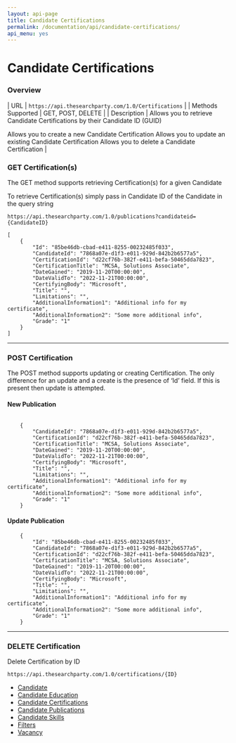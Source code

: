 ```yaml
---
layout: api-page
title: Candidate Certifications
permalink: /documentation/api/candidate-certifications/
api_menu: yes
---
```


# Candidate Certifications

### Overview

| URL | `https://api.thesearchparty.com/1.0/Certifications` |
| Methods Supported | GET, POST, DELETE |
| Description | Allows you to retrieve Candidate Certifications by their Candidate ID (GUID)

Allows you to create a new Candidate Certification
Allows you to update an existing Candidate Certification
Allows you to delete a Candidate Certification |

### GET Certification(s)

The GET method supports retrieving Certification(s) for a given Candidate

To retrieve Certification(s) simply pass in Candidate ID of the Candidate in the query string

`https://api.thesearchparty.com/1.0/publications?candidateid={CandidateID}`

```
[
    {
        "Id": "85be46db-cbad-e411-8255-00232485f033",
        "CandidateId": "7868a07e-d1f3-e011-929d-842b2b6577a5",
        "CertificationId": "d22cf76b-382f-e411-befa-50465dda7823",
        "CertificationTitle": "MCSA, Solutions Associate",
        "DateGained": "2019-11-20T00:00:00",
        "DateValidTo": "2022-11-21T00:00:00",
        "CertifyingBody": "Microsoft",
        "Title": "",
        "Limitations": "",
        "AdditionalInformation1": "Additional info for my certificate",
        "AdditionalInformation2": "Some more additional info",
        "Grade": "1"
    }
]

```

* * *

### POST Certification

The POST method supports updating or creating Certification. The only difference for an update and a create is the presence of ‘Id’ field. If this is present then update is attempted.

#### New Publication

```

    {
        "CandidateId": "7868a07e-d1f3-e011-929d-842b2b6577a5",
        "CertificationId": "d22cf76b-382f-e411-befa-50465dda7823",
        "CertificationTitle": "MCSA, Solutions Associate",
        "DateGained": "2019-11-20T00:00:00",
        "DateValidTo": "2022-11-21T00:00:00",
        "CertifyingBody": "Microsoft",
        "Title": "",
        "Limitations": "",
        "AdditionalInformation1": "Additional info for my certificate",
        "AdditionalInformation2": "Some more additional info",
        "Grade": "1"
    }

```

#### Update Publication

```
    {
        "Id": "85be46db-cbad-e411-8255-00232485f033",
        "CandidateId": "7868a07e-d1f3-e011-929d-842b2b6577a5",
        "CertificationId": "d22cf76b-382f-e411-befa-50465dda7823",
        "CertificationTitle": "MCSA, Solutions Associate",
        "DateGained": "2019-11-20T00:00:00",
        "DateValidTo": "2022-11-21T00:00:00",
        "CertifyingBody": "Microsoft",
        "Title": "",
        "Limitations": "",
        "AdditionalInformation1": "Additional info for my certificate",
        "AdditionalInformation2": "Some more additional info",
        "Grade": "1"
    }

```

* * *

### DELETE Certification

Delete Certification by ID

`https://api.thesearchparty.com/1.0/certifications/{ID}`


*   [Candidate](/documentation/api/candidate)
*   [Candidate Education](/documentation/api/candidate-education)
*   [Candidate Certifications](/documentation/api/candidate-certifications)
*   [Candidate Publications](/documentation/api/candidate-publications)
*   [Candidate Skills](/documentation/api/candidate-skills)
*   [Filters](/documentation/api/filters)
*   [Vacancy](/documentation/api/vacancies)